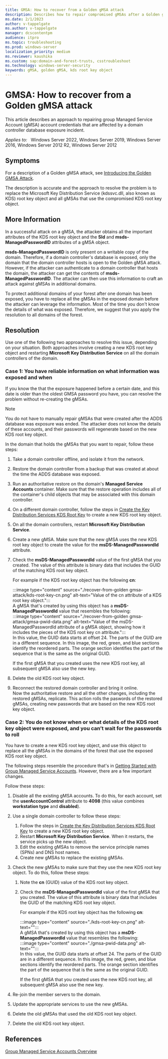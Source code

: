 ```yaml
---
title: GMSA: How to recover from a Golden gMSA attack
description: Describes how to repair compromised gMSAs after a Golden gMSA attack
ms.date: 2/1/2023
author: v-tappelgate
ms.author: v-tappelgate
manager: dcscontentpm
audience: itpro
ms.topic: troubleshooting
ms.prod: windows-server
localization_priority: medium
ms.reviewer: kaushika
ms.custom: sap:domain-and-forest-trusts, csstroubleshoot
ms.technology: windows-server-security
keywords: gMSA, golden gMSA, kds root key object
---
```


# GMSA: How to recover from a Golden gMSA attack

This article describes an approach to repairing group Managed Service Account (gMSA) account credentials that are affected by a domain controller database exposure incident.

_Applies to:_ &nbsp; Windows Server 2022, Windows Server 2019, Windows Server 2016, Windows Server 2012 R2, Windows Server 2012

## Symptoms

For a description of a Golden gMSA attack, see [Introducing the Golden GMSA Attack](https://www.semperis.com/blog/golden-gmsa-attack/).

The description is accurate and the approach to resolve the problem is to replace the Microsoft Key Distribution Service (kdssvc.dll, also known as KDS) root key object and all gMSAs that use the compromised KDS root key object.

## More Information

In a successful attack on a gMSA, the attacker obtains all the important attributes of the KDS root key object and the **SId** and **msds-ManagedPasswordID** attributes of a gMSA object.

**msds-ManagedPasswordID** is only present on a writable copy of the domain. Therefore, if a domain controller's database is exposed, only the domain that the domain controller hosts is open to the Golden gMSA attack. However, if the attacker can authenticate to a domain controller that hosts the domain, the attacker can get the contents of **msds-ManagedPasswordID**. The attacker can then use this information to craft an attack against gMSAs in additional domains.

To protect additional domains of your forest after one domain has been exposed, you have to replace all the gMSAs in the exposed domain before the attacker can leverage the information. Most of the time you don't know the details of what was exposed. Therefore, we suggest that you apply the resolution to all domains of the forest.

## Resolution

Use one of the following two approaches to resolve this issue, depending on your situation. Both approaches involve creating a new KDS root key object and restarting **Microsoft Key Distribution Service** on all the domain controllers of the domain.

### Case 1: You have reliable information on what information was exposed and when

If you know the that the exposure happened before a certain date, and this date is older than the oldest GMSA password you have, you can resolve the problem without re-creating the gMSAs.

> [!NOTE]  
> You do not have to manually repair gMSAs that were created after the ADDS database was exposure was ended. The attacker does not know the details of these accounts, and their passwords will regenerate based on the new KDS root key object.

In the domain that holds the gMSAs that you want to repair, follow these steps:

1. Take a domain controller offline, and isolate it from the network.
1. Restore the domain controller from a backup that was created at about the time the ADDS database was exposed.
1. Run an authoritative restore on the domain's **Managed Service Accounts** container. Make sure that the restore operation includes all of the container's child objects that may be associated with this domain controller.
1. On a different domain controller, follow the steps in [Create the Key Distribution Services KDS Root Key](./windows-server/security/group-managed-service-accounts/create-the-key-distribution-services-kds-root-key) to create a new KDS root key object.
1. On all the domain controllers, restart **Microsoft Key Distribution Service**.
1. Create a new gMSA. Make sure that the new gMSA uses the new KDS root key object to create the value for the **msDS-ManagedPasswordId** attribute.
1. Check the **msDS-ManagedPasswordId** value of the first gMSA that you created. The value of this attribute is binary data that includes the GUID of the matching KDS root key object.  

   For example if the KDS root key object has the following **cn**:  

   :::image type="content" source="./recover-from-golden gmsa-attack/kds-root-key-cn.png" alt-text="Value of the cn attribute of a KDS root key object.":::  
   A gMSA that's created by using this object has a **msDS-ManagedPasswordId** value that resembles the following:  
   :::image type="content" source="./recover-from-golden gmsa-attack/gmsa-pwid-data.png" alt-text="Value of the msDS-ManagedPasswordId attribute of a gMSA object, showing how it includes the pieces of the KDS root key cn attribute.":::  
   In this value, the GUID data starts at offset 24. The parts of the GUID are in a different sequence. In this image, the red, green, and blue sections identify the reordered parts. The orange section identifies the part of the sequence that is the same as the original GUID.

   If the first gMSA that you created uses the new KDS root key, all subsequent gMSA also use the new key.

1. Delete the old KDS root key object.
1. Reconnect the restored domain controller and bring it online.  
   Now the authoritative restore and all the other changes, including the restored gMSAs, replicate. This action rolls the paswords of the restored gMSAs, creating new passwords that are based on the new KDS root key object.

### Case 2: You do not know when or what details of the KDS root key object were exposed, and you can’t wait for the passwords to roll

You have to create a new KDS root key object, and use this object to replace all the gMSAs in the domains of the forest that use the exposed KDS root key object.

The following steps resemble the procedure that's in [Getting Started with Group Managed Service Accounts](./windows-server/security/group-managed-service-accounts/getting-started-with-group-managed-service-accounts). However, there are a few important changes.

Follow these steps:

1. Disable all the existing gMSA accounts. To do this, for each account, set the **userAccountControl** attribute to **4098** (this value combines **workstation type** and **disabled**).
1. Use a single domain controller to follow these steps:
   1. Follow the steps in [Create the Key Distribution Services KDS Root Key](./windows-server/security/group-managed-service-accounts/create-the-key-distribution-services-kds-root-key) to create a new KDS root key object.
   1. Restart **Microsoft Key Distribution Service**. When it restarts, the service picks up the new object.
   1. Edit the existing gMSAs to remove the service principle names (SPNs) and DNS host names.
   1. Create new gMSAs to replace the existing gMSAs.
1. Check the new gMSAs to make sure that they use the new KDS root key object. To do this, follow these steps:
   1. Note the **cn** (GUID) value of the KDS root key object.
   1. Check the **msDS-ManagedPasswordId** value of the first gMSA that you created. The value of this attribute is binary data that includes the GUID of the matching KDS root key object.  

      For example if the KDS root key object has the following **cn**:  

      :::image type="content" source="./kds-root-key-cn.png" alt-text="":::  
      A gMSA that's created by using this object has a **msDS-ManagedPasswordId** value that resembles the following:  
      :::image type="content" source="./gmsa-pwid-data.png" alt-text="":::  
      In this value, the GUID data starts at offset 24. The parts of the GUID are in a different sequence. In this image, the red, green, and blue sections identify the reordered parts. The orange section identifies the part of the sequence that is the same as the original GUID.

      If the first gMSA that you created uses the new KDS root key, all subsequent gMSA also use the new key.

1. Re-join the member servers to the domain.
1. Update the appropriate services to use the new gMSAs.
1. Delete the old gMSAs that used the old KDS root key object.
1. Delete the old KDS root key object.

## References

[Group Managed Service Accounts Overview](./windows-server/security/group-managed-service-accounts/group-managed-service-accounts-overview)


